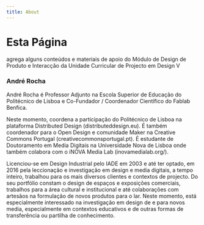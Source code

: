 ```yaml
---
title: About
---
```


# Esta Página

agrega alguns conteúdos e materiais de apoio do Módulo de Design de Produto e Interacção da Unidade Curricular de Projecto em Design V

### André Rocha

André Rocha é Professor Adjunto na Escola Superior de Educação do Politécnico de Lisboa e Co-Fundador / Coordenador Científico do Fablab Benfica.

Neste momento, coordena a participação do Politécnico de Lisboa na plataforma Distributed Design (distributeddesign.eu).
É também coordenador para o Open Design e comunidade Maker na Creative Commons Portugal (creativecommonsportugal.pt).
É estudante de Doutoramento em Media Digitais na Universidade Nova de Lisboa onde também colabora com o iNOVA Media Lab (inovamedialab.org/).

Licenciou-se em Design Industrial pelo IADE em 2003 e até ter optado, em 2016  pela leccionação e investigação em design e media digitais, a tempo inteiro, trabalhou para os mais diversos clientes e contextos de projecto. Do seu portfólio constam o design de espaços e exposições comerciais, trabalhos para a área cultural e institucional e até colaborações com artesãos na formulação de novos produtos para o lar.
Neste momento, está especialmente interessado na investigação em design de e para novos media, especialmente em contextos educativos e de outras formas de transferência ou partilha de conhecimento.

